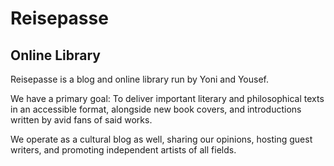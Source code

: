 # Reisepasse
Online Library
--------------

Reisepasse is a blog and online library run by Yoni and Yousef. 

We have a primary goal: To deliver important literary and philosophical texts in an accessible format, alongside new book covers, and introductions written by avid fans of said works. 

We operate as a cultural blog as well, sharing our opinions, hosting guest writers, and promoting independent artists of all fields. 
